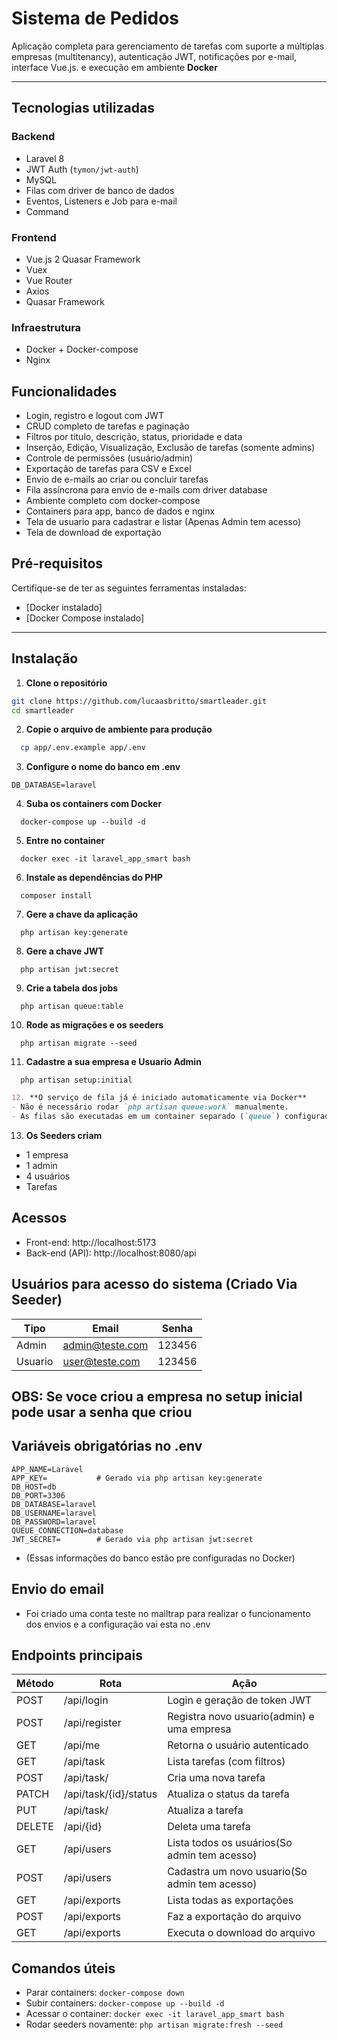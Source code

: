 # Sistema de Pedidos 

Aplicação completa para gerenciamento de tarefas com suporte a múltiplas empresas (multitenancy), autenticação JWT, notificações por e-mail, interface Vue.js. e execução em ambiente **Docker**

---

## Tecnologias utilizadas

### Backend
- Laravel 8
- JWT Auth (`tymon/jwt-auth`)
- MySQL
- Filas com driver de banco de dados
- Eventos, Listeners e Job para e-mail
- Command


### Frontend
- Vue.js 2 Quasar Framework
- Vuex
- Vue Router
- Axios
- Quasar Framework

### Infraestrutura
- Docker + Docker-compose
- Nginx


## Funcionalidades

- Login, registro e logout com JWT
- CRUD completo de tarefas e paginação
- Filtros por titulo, descrição, status, prioridade e data
- Inserção, Edição, Visualização, Exclusão de tarefas (somente admins)
- Controle de permissões (usuário/admin)
- Exportação de tarefas para CSV e Excel
- Envio de e-mails ao criar ou concluir tarefas
- Fila assíncrona para envio de e-mails com driver database
- Ambiente completo com docker-compose
- Containers para app, banco de dados e nginx
- Tela de usuario para cadastrar e listar (Apenas Admin tem acesso)
- Tela de download de exportação

## Pré-requisitos

Certifique-se de ter as seguintes ferramentas instaladas:

- [Docker instalado]
- [Docker Compose instalado]

---


## Instalação

1. **Clone o repositório**

```bash
git clone https://github.com/lucaasbritto/smartleader.git
cd smartleader
```

2. **Copie o arquivo de ambiente para produção**
```bash
  cp app/.env.example app/.env
```

3. **Configure o nome do banco em .env**
```env
DB_DATABASE=laravel
```

4. **Suba os containers com Docker**
```shell
  docker-compose up --build -d
```

5. **Entre no container**
```shell
  docker exec -it laravel_app_smart bash
```
6. **Instale as dependências do PHP**
```shell
  composer install
```

7. **Gere a chave da aplicação**
```shell
  php artisan key:generate
```

8. **Gere a chave JWT**
```shell
  php artisan jwt:secret
```

9. **Crie a tabela dos jobs**
```shell
  php artisan queue:table
```

10. **Rode as migrações e os seeders**
```shell
  php artisan migrate --seed
```

11. **Cadastre a sua empresa e Usuario Admin**
```shell
  php artisan setup:initial
```

```md
12. **O serviço de fila já é iniciado automaticamente via Docker**
- Não é necessário rodar `php artisan queue:work` manualmente.
- As filas são executadas em um container separado (`queue`) configurado no `docker-compose.yml`.
```

13. **Os Seeders criam**
  - 1 empresa
  - 1 admin
  - 4 usuários
  - Tarefas


## Acessos
  - Front-end: http://localhost:5173
  - Back-end (API): http://localhost:8080/api


## Usuários para acesso do sistema (Criado Via Seeder)
| Tipo    | Email                            | Senha                      |
|---------|----------------------------------|----------------------------|
| Admin   | admin@teste.com                  | 123456                     |
| Usuario | user@teste.com                   | 123456                     |

## OBS: Se voce criou a empresa no setup inicial pode usar a senha que criou



## Variáveis obrigatórias no .env

```env
APP_NAME=Laravel
APP_KEY=           # Gerado via php artisan key:generate
DB_HOST=db
DB_PORT=3306
DB_DATABASE=laravel
DB_USERNAME=laravel
DB_PASSWORD=laravel
QUEUE_CONNECTION=database
JWT_SECRET=        # Gerado via php artisan jwt:secret
```
- (Essas informações do banco estão pre configuradas no Docker)

## Envio do email
- Foi criado uma conta teste no mailtrap para realizar o funcionamento dos envios e a configuração vai esta no .env


## Endpoints principais

| Método | Rota                         | Ação                                          |
|--------|------------------------------|-----------------------------------------------|
| POST   | /api/login                   | Login e geração de token JWT                  |
| POST   | /api/register                | Registra novo usuario(admin) e uma empresa    |
| GET    | /api/me                      | Retorna o usuário autenticado                 |
| GET    | /api/task                    | Lista tarefas (com filtros)                   |
| POST   | /api/task/                   | Cria uma nova tarefa                          |
| PATCH  | /api/task/{id}/status        | Atualiza o status da tarefa                   |
| PUT    | /api/task/                   | Atualiza a tarefa                             |
| DELETE | /api/{id}                    | Deleta uma tarefa                             |
| GET    | /api/users                   | Lista todos os usuários(So admin tem acesso)  |
| POST   | /api/users                   | Cadastra um novo usuario(So admin tem acesso) |
| GET    | /api/exports                 | Lista todas as exportações                    |
| POST   | /api/exports                 | Faz a exportação do arquivo                   |
| GET    | /api/exports                 | Executa o download do arquivo                 |

##  Comandos úteis

- Parar containers: `docker-compose down`
- Subir containers: `docker-compose up --build -d`
- Acessar o container: `docker exec -it laravel_app_smart bash`
- Rodar seeders novamente: `php artisan migrate:fresh --seed`